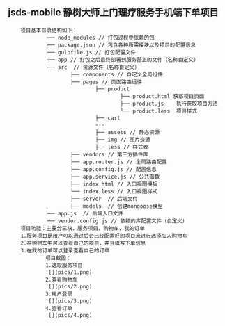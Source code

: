 ## jsds-mobile 静树大师上门理疗服务手机端下单项目
        项目基本目录结构如下：
                ├── node_modules // 打包过程中依赖的包
                ├── package.json // 包含各种所需模块以及项目的配置信息
                ├── gulpfile.js // 打包配置文件
                ├── app // 打包之后最终部署到服务器上的文件（名称自定义）
                ├── src  // 资源文件（名称自定义）
                        ├── components // 自定义全局组件
                        ├── pages // 页面路由组件
                                ├── product
                                        ├── product.html 获取项目页面
                                        ├── product.js    执行获取项目方法
                                        └── product.less  项目样式
                                ├── cart
                                ···
                                ├── assets // 静态资源
                                ├── img // 图片资源
                                ├── less // 样式表
                        ├── vendors // 第三方插件库
                        ├── app.router.js // 全局路由配置
                        ├── app.config.js // 配置信息
                        ├── app.service.js // 公共函数
                        ├── index.html // 入口视图模板
                        └── index.less // 入口视图样式
                        ├── server  // 后端文件
                        ├── models  // 创建mongoose模型
                ├── app.js  // 后端入口文件
                └── vendor.config.js // 依赖的库配置文件（自定义）
        项目功能：主要分三块，服务项目，购物车，我的订单
        1.服务项目是用户可以通过后台已经配置好的项目来进行选择加入购物车
        2.在购物车中可以查看自己的项目，并且填写下单信息
        3.在我的订单可以登录查看自己的订单
                项目截图：
                1.选取服务项目
                ![](pics/1.png) 
                2.查看购物车
                ![](pics/2.png)
                3.用户登录
                ![](pics/3.png)
                4.查看订单
                ![](pics/4.png)
        
